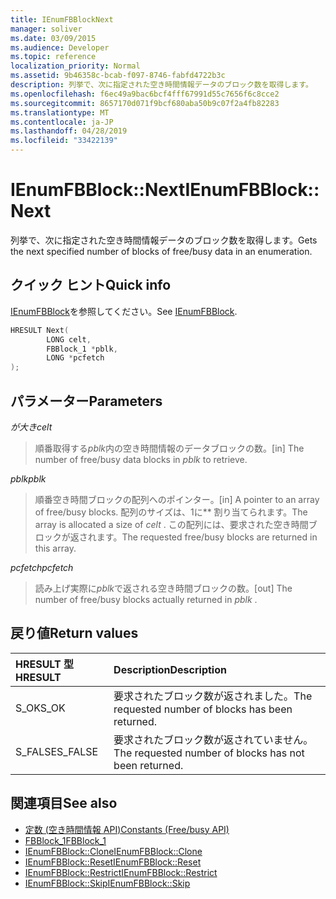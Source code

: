 ```yaml
---
title: IEnumFBBlockNext
manager: soliver
ms.date: 03/09/2015
ms.audience: Developer
ms.topic: reference
localization_priority: Normal
ms.assetid: 9b46358c-bcab-f097-8746-fabfd4722b3c
description: 列挙で、次に指定された空き時間情報データのブロック数を取得します。
ms.openlocfilehash: f6ec49a9bac6bcf4fff67991d55c7656f6c8cce2
ms.sourcegitcommit: 8657170d071f9bcf680aba50b9c07f2a4fb82283
ms.translationtype: MT
ms.contentlocale: ja-JP
ms.lasthandoff: 04/28/2019
ms.locfileid: "33422139"
---
```

# <a name="ienumfbblocknext"></a><span data-ttu-id="d4a88-103">IEnumFBBlock::Next</span><span class="sxs-lookup"><span data-stu-id="d4a88-103">IEnumFBBlock::Next</span></span>

<span data-ttu-id="d4a88-104">列挙で、次に指定された空き時間情報データのブロック数を取得します。</span><span class="sxs-lookup"><span data-stu-id="d4a88-104">Gets the next specified number of blocks of free/busy data in an enumeration.</span></span>
  
## <a name="quick-info"></a><span data-ttu-id="d4a88-105">クイック ヒント</span><span class="sxs-lookup"><span data-stu-id="d4a88-105">Quick info</span></span>

<span data-ttu-id="d4a88-106">[IEnumFBBlock](ienumfbblock.md)を参照してください。</span><span class="sxs-lookup"><span data-stu-id="d4a88-106">See [IEnumFBBlock](ienumfbblock.md).</span></span>
  
```cpp
HRESULT Next(  
        LONG celt,
        FBBlock_1 *pblk,
        LONG *pcfetch
);
```

## <a name="parameters"></a><span data-ttu-id="d4a88-107">パラメーター</span><span class="sxs-lookup"><span data-stu-id="d4a88-107">Parameters</span></span>

<span data-ttu-id="d4a88-108">_が大き_</span><span class="sxs-lookup"><span data-stu-id="d4a88-108">_celt_</span></span>
  
> <span data-ttu-id="d4a88-109">順番取得する*pblk*内の空き時間情報のデータブロックの数。</span><span class="sxs-lookup"><span data-stu-id="d4a88-109">[in] The number of free/busy data blocks in  *pblk*  to retrieve.</span></span> 
    
<span data-ttu-id="d4a88-110">_pblk_</span><span class="sxs-lookup"><span data-stu-id="d4a88-110">_pblk_</span></span>
  
> <span data-ttu-id="d4a88-111">順番空き時間ブロックの配列へのポインター。</span><span class="sxs-lookup"><span data-stu-id="d4a88-111">[in] A pointer to an array of free/busy blocks.</span></span> <span data-ttu-id="d4a88-112">配列のサイズは、1に\*\* 割り当てられます。</span><span class="sxs-lookup"><span data-stu-id="d4a88-112">The array is allocated a size of  *celt*  .</span></span> <span data-ttu-id="d4a88-113">この配列には、要求された空き時間ブロックが返されます。</span><span class="sxs-lookup"><span data-stu-id="d4a88-113">The requested free/busy blocks are returned in this array.</span></span> 
    
<span data-ttu-id="d4a88-114">_pcfetch_</span><span class="sxs-lookup"><span data-stu-id="d4a88-114">_pcfetch_</span></span>
  
> <span data-ttu-id="d4a88-115">読み上げ実際に*pblk*で返される空き時間ブロックの数。</span><span class="sxs-lookup"><span data-stu-id="d4a88-115">[out] The number of free/busy blocks actually returned in  *pblk*  .</span></span> 
    
## <a name="return-values"></a><span data-ttu-id="d4a88-116">戻り値</span><span class="sxs-lookup"><span data-stu-id="d4a88-116">Return values</span></span>

|<span data-ttu-id="d4a88-117">**HRESULT 型**</span><span class="sxs-lookup"><span data-stu-id="d4a88-117">**HRESULT**</span></span>|<span data-ttu-id="d4a88-118">**Description**</span><span class="sxs-lookup"><span data-stu-id="d4a88-118">**Description**</span></span>|
|:-----|:-----|
|<span data-ttu-id="d4a88-119">S_OK</span><span class="sxs-lookup"><span data-stu-id="d4a88-119">S_OK</span></span>  <br/> |<span data-ttu-id="d4a88-120">要求されたブロック数が返されました。</span><span class="sxs-lookup"><span data-stu-id="d4a88-120">The requested number of blocks has been returned.</span></span>  <br/> |
|<span data-ttu-id="d4a88-121">S_FALSE</span><span class="sxs-lookup"><span data-stu-id="d4a88-121">S_FALSE</span></span>  <br/> |<span data-ttu-id="d4a88-122">要求されたブロック数が返されていません。</span><span class="sxs-lookup"><span data-stu-id="d4a88-122">The requested number of blocks has not been returned.</span></span>  <br/> |
   
## <a name="see-also"></a><span data-ttu-id="d4a88-123">関連項目</span><span class="sxs-lookup"><span data-stu-id="d4a88-123">See also</span></span>

- [<span data-ttu-id="d4a88-124">定数 (空き時間情報 API)</span><span class="sxs-lookup"><span data-stu-id="d4a88-124">Constants (Free/busy API)</span></span>](constants-free-busy-api.md)  
- [<span data-ttu-id="d4a88-125">FBBlock_1</span><span class="sxs-lookup"><span data-stu-id="d4a88-125">FBBlock_1</span></span>](fbblock_1.md)  
- [<span data-ttu-id="d4a88-126">IEnumFBBlock::Clone</span><span class="sxs-lookup"><span data-stu-id="d4a88-126">IEnumFBBlock::Clone</span></span>](ienumfbblock-clone.md)  
- [<span data-ttu-id="d4a88-127">IEnumFBBlock::Reset</span><span class="sxs-lookup"><span data-stu-id="d4a88-127">IEnumFBBlock::Reset</span></span>](ienumfbblock-reset.md)  
- [<span data-ttu-id="d4a88-128">IEnumFBBlock::Restrict</span><span class="sxs-lookup"><span data-stu-id="d4a88-128">IEnumFBBlock::Restrict</span></span>](ienumfbblock-restrict.md)  
- [<span data-ttu-id="d4a88-129">IEnumFBBlock::Skip</span><span class="sxs-lookup"><span data-stu-id="d4a88-129">IEnumFBBlock::Skip</span></span>](ienumfbblock-skip.md)

